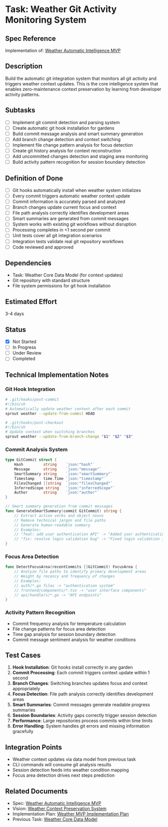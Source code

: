 # Task: Weather Git Activity Monitoring System

## Spec Reference
Implementation of: [Weather Automatic Intelligence MVP](/docs/specs/weather-automatic-intelligence-mvp.md)

## Description
Build the automatic git integration system that monitors all git activity and triggers weather context updates. This is the core intelligence system that enables zero-maintenance context preservation by learning from developer activity patterns.

## Subtasks
- [ ] Implement git commit detection and parsing system
- [ ] Create automatic git hook installation for gardens
- [ ] Build commit message analysis and smart summary generation
- [ ] Add branch change detection and context switching
- [ ] Implement file change pattern analysis for focus detection
- [ ] Create git history analysis for context reconstruction
- [ ] Add uncommitted changes detection and staging area monitoring
- [ ] Build activity pattern recognition for session boundary detection

## Definition of Done
- [ ] Git hooks automatically install when weather system initializes
- [ ] Every commit triggers automatic weather context update
- [ ] Commit information is accurately parsed and analyzed
- [ ] Branch changes update current focus and context
- [ ] File path analysis correctly identifies development areas
- [ ] Smart summaries are generated from commit messages
- [ ] System works with existing git workflows without disruption
- [ ] Processing completes in <1 second per commit
- [ ] Unit tests cover all git integration scenarios
- [ ] Integration tests validate real git repository workflows
- [ ] Code reviewed and approved

## Dependencies
- Task: Weather Core Data Model (for context updates)
- Git repository with standard structure
- File system permissions for git hook installation

## Estimated Effort
3-4 days

## Status
- [x] Not Started
- [ ] In Progress
- [ ] Under Review
- [ ] Completed

## Technical Implementation Notes

### Git Hook Integration
```bash
# .git/hooks/post-commit
#!/bin/sh
# Automatically update weather context after each commit
sprout weather --update-from-commit HEAD

# .git/hooks/post-checkout  
#!/bin/sh
# Update context when switching branches
sprout weather --update-from-branch-change "$1" "$2" "$3"
```

### Commit Analysis System
```go
type GitCommit struct {
    Hash         string    `json:"hash"`
    Message      string    `json:"message"`
    SmartSummary string    `json:"smartSummary"`
    Timestamp    time.Time `json:"timestamp"`
    FilesChanged []string  `json:"filesChanged"`
    InferredScope string   `json:"inferredScope"`
    Author       string    `json:"author"`
}

// Smart summary generation from commit messages
func GenerateSmartSummary(commit GitCommit) string {
    // Extract action verbs and object nouns
    // Remove technical jargon and file paths
    // Generate human-readable summary
    // Examples:
    // "feat: add user authentication API" -> "Added user authentication system"
    // "fix: resolve login validation bug" -> "Fixed login validation issue"
}
```

### Focus Area Detection
```go
func DetectFocusArea(recentCommits []GitCommit) FocusArea {
    // Analyze file paths to identify primary development areas
    // Weight by recency and frequency of changes
    // Examples:
    // auth/*.go files -> "authentication system"
    // frontend/components/*.tsx -> "user interface components"
    // api/handlers/*.go -> "API endpoints"
}
```

### Activity Pattern Recognition
- Commit frequency analysis for temperature calculation
- File change patterns for focus area detection
- Time gap analysis for session boundary detection
- Commit message sentiment analysis for weather conditions

## Test Cases
1. **Hook Installation**: Git hooks install correctly in any garden
2. **Commit Processing**: Each commit triggers context update within 1 second
3. **Branch Changes**: Switching branches updates focus and context appropriately
4. **Focus Detection**: File path analysis correctly identifies development areas
5. **Smart Summaries**: Commit messages generate readable progress summaries
6. **Session Boundaries**: Activity gaps correctly trigger session detection
7. **Performance**: Large repositories process commits within time limits
8. **Error Handling**: System handles git errors and missing information gracefully

## Integration Points
- Weather context updates via data model from previous task
- CLI commands will consume git analysis results
- Session detection feeds into weather condition mapping
- Focus area detection drives next steps prediction

## Related Documents
- Spec: [Weather Automatic Intelligence MVP](/docs/specs/weather-automatic-intelligence-mvp.md)
- Vision: [Weather Context Preservation System](/docs/vision/weather-context-preservation.md)
- Implementation Plan: [Weather MVP Implementation Plan](/docs/tasks/active/weather-mvp-implementation-plan.md)
- Previous Task: [Weather Core Data Model](/docs/tasks/active/weather-core-data-model.md)